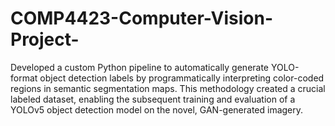# COMP4423-Computer-Vision-Project-
Developed a custom Python pipeline to automatically generate YOLO-format object detection labels by programmatically interpreting color-coded regions in semantic segmentation maps. This methodology created a crucial labeled dataset, enabling the subsequent training and evaluation of a YOLOv5 object detection model on the novel, GAN-generated imagery.
